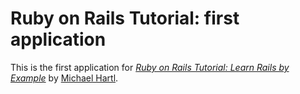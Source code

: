 # Ruby on Rails Tutorial: first application

This is the first application for
[*Ruby on Rails Tutorial: Learn Rails by Example*](http://railstutorial.org) by [Michael Hartl](http://michaelhartl.com).